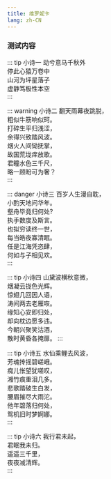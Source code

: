 ```yaml
---
title: 维罗妮卡
lang: zh-CN
---
```


### 测试内容 ###

::: tip 小诗一
动兮意马千秋外  
停此心猿万卷中  
山河为坪星落子  
虚静笃极性本空  
:::

::: warning 小诗二
翻天雨幕夜跳脱，  
粗似牛筋响似珂。  
打碎生平归浅涩，  
余得兴致踏风波。  
烟火人间恸抚掌，  
故国荒垅痒放歌。  
君瞳水色三千尺，  
略一顾盼可为奢？  
:::

::: danger 小诗三
百岁人生漫自耽，  
小酌天地问华年。  
壑舟毕竟归何处?  
执手数度及斯言。  
也拟穷读终一世，  
每当皓夜寡清眠。  
任是江海凭恣肆，  
何如与子相见欢。  
:::

::: tip 小诗四
山黛波横秋意微，   
烟凝云拢色光辉。   
惊翅几回因人语，   
涛间两去老雁咴。   
缘知心安即归处，   
却向枕边愿多违。   
今朝兴聚笑沽酒，   
散时黄昏各掩扉。
:::

::: tip 小诗五
水仙乘鲤去风波，  
芳魂抟摇碧嵯峨。  
痴儿怅望犹嗟叹，  
湘竹痕重泪几多。  
悲歌踏破生白发，  
腰眉摧尽大雨沱。  
他年碧落归何处，  
鸳机旧时梦婀娜。  
:::

::: tip 小诗六
我行君未起，  
君眠我未归。  
遥遥三千里，  
夜夜减清辉。    
:::
